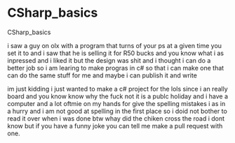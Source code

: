 # CSharp_basics
CSharp_basics

i saw a guy on olx with a program that turns of your ps at a given time you set it to and i saw that he is selling it for R50 bucks and you know what i as inpressed and i liked it but the design was shit and i thought i can do a better job  so i am learing to make progras in c# so that i can make one that can do the same stuff for me and maybe i can publish it and write 


im just kidding i just wanted to make a c# project for the lols since i an really board and you know know why the fuck not it is a publc holiday and i have a computer and a lot oftmie on my hands for give the spelling mistakes i as in a hurry and i am not good at spelling in the first place so i doid not bother to read it over when i was done  btw whay did the chiken cross the road i dont know but if you have a funny joke you can tell me make a pull request with one.
